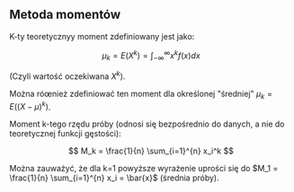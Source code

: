 ## Metoda momentów

K-ty teoretycznyy moment zdefiniowany jest jako:

$$
\mu_k = E(X^k) = \int_{-\infty}^{\infty} x^k f(x) dx
$$

(Czyli wartość oczekiwana $X^k$).

Można róœnież zdefiniować ten moment dla określonej "średniej" $\mu_k = E((X - \mu)^k)$.

Moment k-tego rzędu próby (odnosi się bezpośrednio do danych, a nie do teoretycznej funkcji gęstości):

$$
M_k = \frac{1}{n} \sum_{i=1}^{n} x_i^k
$$

Można zauważyć, że dla k=1 powyższe wyrażenie uprości się do $M_1 = \frac{1}{n} \sum_{i=1}^{n} x_i = \bar{x}$ (średnia próby).
